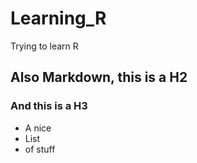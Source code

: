 # Learning_R
Trying to learn R

## Also Markdown, this is a H2
### And this is a H3

* A nice
* List
* of stuff
